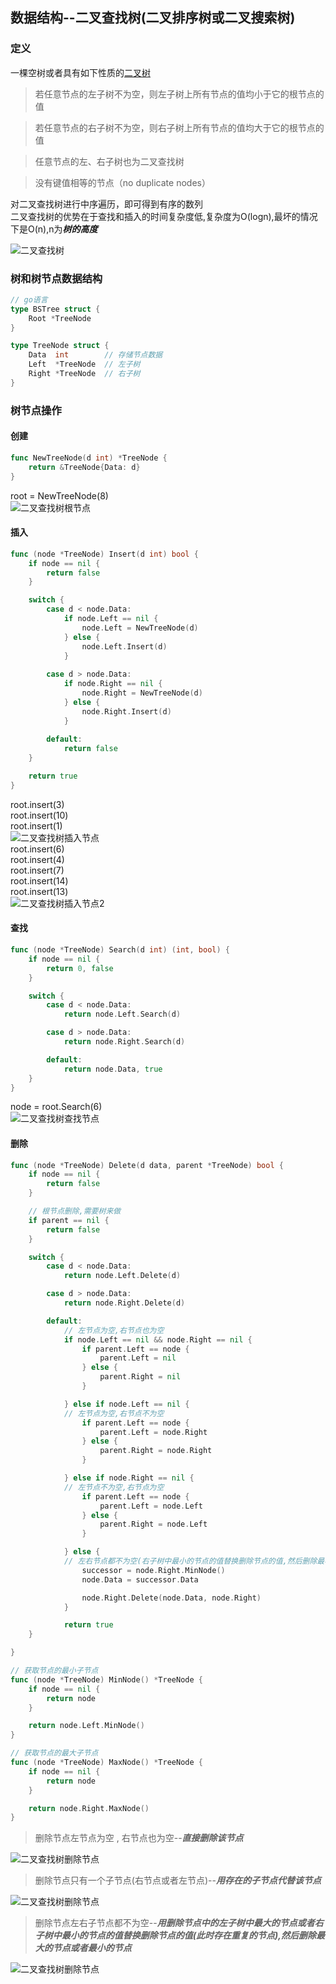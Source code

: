 ## 数据结构--二叉查找树(二叉排序树或二叉搜索树)
### 定义
一棵空树或者具有如下性质的[二叉树](1.binaryTree.md)
> 若任意节点的左子树不为空，则左子树上所有节点的值均小于它的根节点的值

> 若任意节点的右子树不为空，则右子树上所有节点的值均大于它的根节点的值

> 任意节点的左、右子树也为二叉查找树

> 没有键值相等的节点（no duplicate nodes）

对二叉查找树进行中序遍历，即可得到有序的数列<br>
二叉查找树的优势在于查找和插入的时间复杂度低,复杂度为O(logn),最坏的情况下是O(n),n为***树的高度***

![二叉查找树](../../imgs/bst.png "二叉查找树")

### 树和树节点数据结构
```go
// go语言
type BSTree struct {
    Root *TreeNode
}

type TreeNode struct {
    Data  int        // 存储节点数据
    Left  *TreeNode  // 左子树
    Right *TreeNode  // 右子树
}
```

### 树节点操作
#### 创建
```go
func NewTreeNode(d int) *TreeNode {
    return &TreeNode{Data: d}
}
```

root = NewTreeNode(8)<br>
![二叉查找树根节点](../../imgs/bst1.png "二叉查找树根节点")

#### 插入
```go
func (node *TreeNode) Insert(d int) bool {
    if node == nil {
        return false
    }

    switch {
        case d < node.Data:
            if node.Left == nil {
                node.Left = NewTreeNode(d)
            } else {
                node.Left.Insert(d)
            }
        
        case d > node.Data:
            if node.Right == nil {
                node.Right = NewTreeNode(d)
            } else {
                node.Right.Insert(d)
            }
        
        default:
            return false
    }

    return true
}
```

root.insert(3)<br>
root.insert(10)<br>
root.insert(1)<br>
![二叉查找树插入节点](../../imgs/bst_insert.png "二叉查找树插入节点")<br>
root.insert(6)<br>
root.insert(4)<br>
root.insert(7)<br>
root.insert(14)<br>
root.insert(13)<br>
![二叉查找树插入节点2](../../imgs/bst_insert2.png "二叉查找树插入节点2")

#### 查找
```go
func (node *TreeNode) Search(d int) (int, bool) {
    if node == nil {
        return 0, false
    }

    switch {
        case d < node.Data:
            return node.Left.Search(d)

        case d > node.Data:
            return node.Right.Search(d)

        default:
            return node.Data, true
    }
}
```

node = root.Search(6)<br>
![二叉查找树查找节点](../../imgs/bst_search.png "二叉查找树查找节点")

#### 删除
```go
func (node *TreeNode) Delete(d data, parent *TreeNode) bool {
    if node == nil {
        return false
    }

    // 根节点删除,需要树来做
    if parent == nil {
        return false
    }

    switch {
        case d < node.Data:
            return node.Left.Delete(d)

        case d > node.Data:
            return node.Right.Delete(d)

        default:
            // 左节点为空,右节点也为空
            if node.Left == nil && node.Right == nil {
                if parent.Left == node {
                    parent.Left = nil
                } else {
                    parent.Right = nil
                }

            } else if node.Left == nil {
            // 左节点为空,右节点不为空
                if parent.Left == node {
                    parent.Left = node.Right
                } else {
                    parent.Right = node.Right
                }

            } else if node.Right == nil {
            // 左节点不为空,右节点为空
                if parent.Left == node {
                    parent.Left = node.Left
                } else {
                    parent.Right = node.Left
                }

            } else {
            // 左右节点都不为空(右子树中最小的节点的值替换删除节点的值,然后删除最小的节点)
                successor = node.Right.MinNode()
                node.Data = successor.Data

                node.Right.Delete(node.Data, node.Right)
            }

            return true
    }

}
```

```go
// 获取节点的最小子节点
func (node *TreeNode) MinNode() *TreeNode {
    if node == nil {
        return node
    }

    return node.Left.MinNode()
}

// 获取节点的最大子节点
func (node *TreeNode) MaxNode() *TreeNode {
    if node == nil {
        return node
    }

    return node.Right.MaxNode()
}

```

> 删除节点左节点为空 , 右节点也为空--***直接删除该节点***

![二叉查找树删除节点](../../imgs/bst_delete.png "二叉查找树删除节点")

> 删除节点只有一个子节点(右节点或者左节点)--***用存在的子节点代替该节点***

![二叉查找树删除节点](../../imgs/bst_delete2.png "二叉查找树删除节点")

> 删除节点左右子节点都不为空--***用删除节点中的左子树中最大的节点或者右子树中最小的节点的值替换删除节点的值(此时存在重复的节点),然后删除最大的节点或者最小的节点***

![二叉查找树删除节点](../../imgs/bst_delete3.png "二叉查找树删除节点")